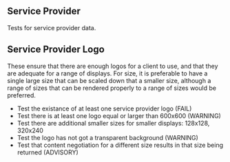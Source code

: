 ## Service Provider 

Tests for service provider data.

## Service Provider Logo 

These ensure that there are enough logos for a client to use, and that they are adequate for a range of displays. For size, it is preferable to have a single large size that can be scaled down that a smaller size, although a range of sizes that can be rendered properly to a range of sizes would be preferred.

* Test the existance of at least one service provider logo (FAIL)
* Test there is at least one logo equal or larger than 600x600 (WARNING)
* Test there are additional smaller sizes for smaller displays: 128x128, 320x240
* Test the logo has not got a transparent background (WARNING)
* Test that content negotiation for a different size results in that size being returned (ADVISORY)
